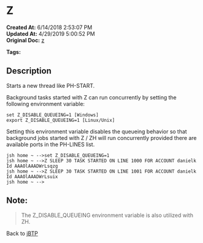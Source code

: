 # Z

**Created At:** 6/14/2018 2:53:07 PM  
**Updated At:** 4/29/2019 5:00:52 PM  
**Original Doc:** [z](https://docs.jbase.com/46465-background-processing/z)  

**Tags:**
<badge text='background process' vertical='middle' />

## Description 

Starts a new thread like PH-START.

Background tasks started with Z can run concurrently by setting the following environment variable:

```
set Z_DISABLE_QUEUEING=1 [Windows] 
export Z_DISABLE_QUEUEING=1 [Linux/Unix]
```

Setting this environment variable disables the queueing behavior so that background jobs started with Z / ZH will run concurrently provided there are available ports in the PH-LINES list.

```
jsh home ~ -->set Z_DISABLE_QUEUEING=1 
jsh home ~ -->Z SLEEP 30 TASK STARTED ON LINE 1000 FOR ACCOUNT danielk Id AAAOlAAADWrLsqzg 
jsh home ~ -->Z SLEEP 30 TASK STARTED ON LINE 1001 FOR ACCOUNT danielk Id AAAOlAAADWrLsuix 
jsh home ~ -->
```



## Note: 


> The Z\_DISABLE\_QUEUEING environment variable is also utilized with ZH.




Back to [jBTP](jbtp)
